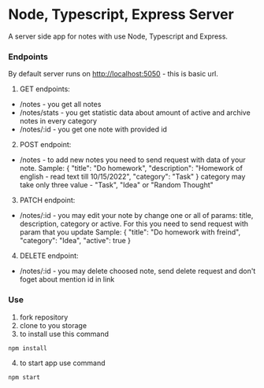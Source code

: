 # Node, Typescript, Express Server

A server side app for notes with use Node, Typescript and Express.

### Endpoints

By default server runs on [http://localhost:5050](http://localhost:5050) - 
this is basic url.

1. GET endpoints:
  * /notes - you get all notes
  * /notes/stats - you get statistic data about amount of active and archive 
                  notes in every category
  * /notes/:id - you get one note with provided id
2. POST endpoint:
  * /notes - to add new notes you need to send request with data of your note.
            Sample:
            {
              "title": "Do homework",
              "description": "Homework of english - read text till 10/15/2022",
              "category": "Task"
            }
            category may take only three value - "Task", "Idea" or "Random Thought"
3. PATCH endpoint:
  * /notes/:id - you may edit your note by change one or all of params: title, 
                description, category or active. For this you need to send request
                with param that you update
                Sample:
                {
                  "title": "Do homework with freind",
                  "category": "Idea",
                  "active": true
                }
4. DELETE endpoint:
  * /notes/:id - you may delete choosed note, send delete request and 
                don't foget about mention id in link

### Use
1. fork repository
2. clone to you storage
3. to install use this command
 ```bash
npm install
```
4. to start app use command
 ```bash
npm start
```
